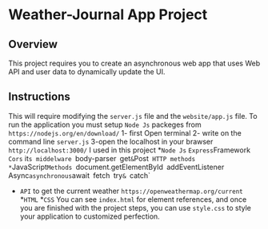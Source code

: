# Weather-Journal App Project

## Overview
This project requires you to create an asynchronous web app that uses Web API and user data to dynamically update the UI. 

## Instructions
This will require modifying the `server.js` file and the `website/app.js` file.
To run the application you must setup `Node Js` packeges from `https://nodejs.org/en/download/`
1- first Open terminal 
2- write on the command line `server.js`
3-open the localhost in your brawser `http://localhost:3000/`
I used in this project 
*`Node Js` 
    `Express`Framework
    `Cors` it`s middelware
    `body-parser`
    `get`&`Post` HTTP methods 
*`JavaScript` Methods 
    `document.getElementById`
    `addEventListener`
    `Async` asynchronous
    `await`
    `fetch`
    `try`& `catch`
* `API` to get the current weather `https://openweathermap.org/current`
*`HTML`
*`CSS`
You can see `index.html` for element references, and once you are finished with the project steps, you can use `style.css` to style your application to customized perfection.

